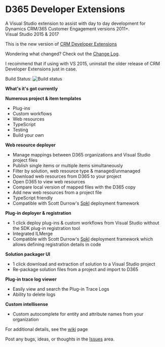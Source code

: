 # D365 Developer Extensions
A Visual Studio extension to assist with day to day development for Dynamics CRM/365 Customer Engagement versions 2011+.  
Visual Studio 2015 & 2017

This is the new version of [CRM Developer Extensions](https://marketplace.visualstudio.com/items?itemName=JLattimer.DynamicsCRMDeveloperExtensions)

Wondering what changed? Check out the [Change Log](https://github.com/jlattimer/D365DeveloperExtensions/wiki/0.-Change-Log).

I recommend that if using with VS 2015, uninstall the older release of CRM Developer Extensions just in case.  

Build Status: ![Build status](https://jlattimer.visualstudio.com/_apis/public/build/definitions/7c610cb1-deef-4a5b-8db0-71afc297f7f7/15/badge)

**What's it's got currently**  


**Numerous project & item templates**
- Plug-ins
- Custom workflows
- Web resources
- TypeScript
- Testing
- Build your own

**Web resource deployer**
- Manage mappings between D365 organizations and Visual Studio project files   
- Publish single items or multiple items simultaneously
- Filter by solution, web resource type & managed/unmanaged
- Download web resources from D365 to your project
- Open D365 to view web resources
- Compare local version of mapped files with the D365 copy
- Add new web resources from a project file
- TypeScript friendly
- Compatible with Scott Durrow's [Spkl](https://github.com/scottdurow/SparkleXrm/wiki/spkl) deployment framework

**Plug-in deployer & registration**  
- 1 click deploy plug-ins & custom workflows from Visual Studio without the SDK plug-in registration tool
- Integrated ILMerge
- Compatible with Scott Durrow's [Spkl](https://github.com/scottdurow/SparkleXrm/wiki/spkl) deployment framework which allows defining registration details in code

**Solution packager UI**
- 1 click download and extraction of solution to a Visual Studio project
- Re-package solution files from a project and import to D365 

**Plug-in trace log viewer**
- Easily view and search the Plug-in Trace Logs
- Ability to delete logs

**Custom intellisense**
- Custom autocomplete for entity and attribute names from your organization

For additional details, see the [wiki](https://github.com/jlattimer/D365DeveloperExtensions/wiki) page

Post any bugs, ideas, or thoughts in the [Issues](https://github.com/jlattimer/D365DeveloperExtensions/issues) area.
